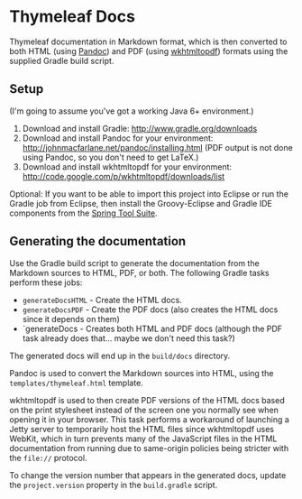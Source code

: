
Thymeleaf Docs
==============

Thymeleaf documentation in Markdown format, which is then converted to both HTML
(using [Pandoc](http://johnmacfarlane.net/pandoc/)) and PDF (using [wkhtmltopdf](http://code.google.com/p/wkhtmltopdf/))
formats using the supplied Gradle build script.


Setup
-----

(I'm going to assume you've got a working Java 6+ environment.)

1. Download and install Gradle: http://www.gradle.org/downloads
2. Download and install Pandoc for your environment: http://johnmacfarlane.net/pandoc/installing.html
   (PDF output is not done using Pandoc, so you don't need to get LaTeX.)
3. Download and install wkhtmltopdf for your environment: http://code.google.com/p/wkhtmltopdf/downloads/list

Optional: If you want to be able to import this project into Eclipse or run the
Gradle job from Eclipse, then install the Groovy-Eclipse and Gradle IDE
components from the [Spring Tool Suite](http://www.springsource.org/sts).


Generating the documentation
----------------------------

Use the Gradle build script to generate the documentation from the Markdown
sources to HTML, PDF, or both.  The following Gradle tasks perform these jobs:

 * `generateDocsHTML` - Create the HTML docs.
 * `generateDocsPDF` - Create the PDF docs (also creates the HTML docs since it
   depends on them)
 * `generateDocs - Creates both HTML and PDF docs (although the PDF task already
   does that... maybe we don't need this task?)

The generated docs will end up in the `build/docs` directory.

Pandoc is used to convert the Markdown sources into HTML, using the `templates/thymeleaf.html`
template.

wkhtmltopdf is used to then create PDF versions of the HTML docs based on the
print stylesheet instead of the screen one you normally see when opening it in
your browser.  This task performs a workaround of launching a Jetty server to
temporarily host the HTML files since wkhtmltopdf uses WebKit, which in turn
prevents many of the JavaScript files in the HTML documentation from running due
to same-origin policies being stricter with the `file://` protocol.

To change the version number that appears in the generated docs, update the
`project.version` property in the `build.gradle` script.
